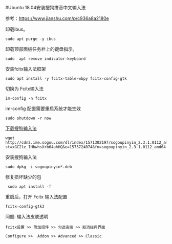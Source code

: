 #Ubuntu 18.04安装搜狗拼音中文输入法

参考：https://www.jianshu.com/p/c936a8a2180e

卸载ibus。
```shell
sudo apt purge -y ibus
```

卸载顶部面板任务栏上的键盘指示。
```shell
sudo  apt remove indicator-keyboard
```

安装fcitx输入法框架
```shell
sudo apt install -y fcitx-table-wbpy fcitx-config-gtk
```

切换为 Fcitx输入法
```shell
im-config -n fcitx
```

im-config 配置需要重启系统才能生效
```shell
sudo shutdown -r now
```

[下载搜狗输入法](http://cdn2.ime.sogou.com/dl/index/1571302197/sogoupinyin_2.3.1.0112_amd64.deb?st=xGC2le_IHhwhsXrb64ahHQ&e=1573724074&fn=sogoupinyin_2.3.1.0112_amd64.deb)
```shell
wget http://cdn2.ime.sogou.com/dl/index/1571302197/sogoupinyin_2.3.1.0112_amd64.deb?st=xGC2le_IHhwhsXrb64ahHQ&e=1573724074&fn=sogoupinyin_2.3.1.0112_amd64.deb
```

安装搜狗输入法
```shell
sudo dpkg -i sogoupinyin*.deb
```

修复损坏缺少的包
```shell
 sudo apt install -f
```

重启后，打开 Fcitx 输入法配置
```shell
fcitx-config-gtk3
```

问题: 输入法皮肤透明
```
fcitx设置 >> 附加组件 >> 勾选高级 >> 取消经典界面

Configure >>  Addon >> Advanced >> Classic
```
<!--stackedit_data:
eyJoaXN0b3J5IjpbLTU3Nzg2NTkxNCwtMTIzODg0NTY5MCw4MT
A1MTE4ODJdfQ==
-->